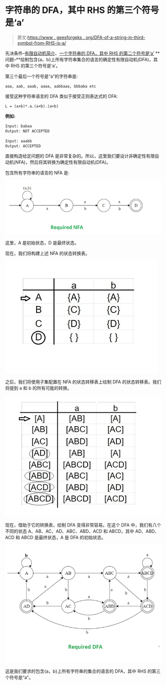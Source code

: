 # 字符串的 DFA，其中 RHS 的第三个符号是‘a’

> 原文:[https://www . geesforgeks . org/DFA-of-a-string-in-third-symbol-from-RHS-is-a/](https://www.geeksforgeeks.org/dfa-of-a-string-in-which-3rd-symbol-from-rhs-is-a/)

先决条件–[有限自动机简介](https://www.geeksforgeeks.org/toc-finite-automata-introduction/)、[一个字符串的 DFA，其中 RHS 的第二个符号是‘a’](https://www.geeksforgeeks.org/dfa-of-a-string-in-which-2nd-symbol-from-rhs-is-a/)
**问题–**绘制包含{a，b}上所有字符串集合的语言的确定性有限自动机(DFA)，其中 RHS 的第三个符号是‘a’。

第三个最后一个符号是“a”的字符串是:

```
aaa, aab, aaab, aaaa, aabbaaa, bbbaba etc

```

接受这种字符串语言的 DFA 类似于接受正则表达式的 DFA:

```
L = (a+b)*.a.(a+b).(a+b) 
```

**例如:**

```
Input: babaa
Output: NOT ACCEPTED

Input: aaabb
Output: ACCEPTED 
```

直接构造给定问题的 DFA 是非常复杂的。所以，这里我们要设计非确定性有限自动机(NFA)，然后将其转换为确定性有限自动机(DFA)。

包含所有字符串的语言的 NFA 是:

![](img/1d193dcfe2d8349abe4336b02d90dd05.png)

这里，A 是初始状态，D 是最终状态。

现在，我们将构建上述 NFA 的状态转换表。

![](img/3d985d8c4fc729c4a8e2cb737db5c68d.png)

之后，我们将使用子集配置在 NFA 的状态转移表上绘制 DFA 的状态转移表。我们将提到 a 和 b 的所有可能的转换。

![](img/095c1f59d9c79750a54ab11f7c5879a9.png)

现在，借助于它的转换表，绘制 DFA 变得非常容易。在这个 DFA 中，我们有八个不同的状态 A、AB、AC、AD、ABC、ABD、ACD 和 ABCD，其中 AD、ABD、ACD 和 ABCD 是最终状态，A 是 DFA 的初始状态。

![](img/6154fa4abcaa8544256abd37f5915805.png)

这是我们要求的包含{a，b}上所有字符串的集合的语言的 DFA，其中 RHS 的第三个符号是“a”。